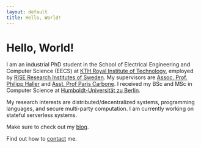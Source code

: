 ```yaml
---
layout: default
title: Hello, World!
---
```


# Hello, World!
I am an industrial PhD student in the School of Electrical Engineering and Computer Science (EECS) at [KTH Royal Institute of Technology](https://www.kth.se/profile/jspenger), employed by [RISE Research Institutes of Sweden](https://www.ri.se/en/person/jonas-spenger). My supervisors are [Assoc. Prof. Philipp Haller](https://www.kth.se/profile/phaller) and [Asst. Prof Paris Carbone](https://www.kth.se/profile/parisc). I received my BSc and MSc in Computer Science at [Humboldt-Universität zu Berlin](https://www.hu-berlin.de/de).

My research interests are distributed/decentralized systems, programming languages, and secure multi-party computation. I am currently working on stateful serverless systems.

Make sure to check out my [blog](blog).

Find out how to [contact](contact) me.
